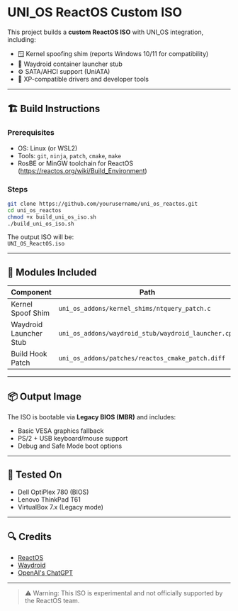 # UNI_OS ReactOS Custom ISO

This project builds a **custom ReactOS ISO** with UNI_OS integration, including:

- 🪟 Kernel spoofing shim (reports Windows 10/11 for compatibility)
- 🤖 Waydroid container launcher stub
- ⚙️ SATA/AHCI support (UniATA)
- 🧰 XP-compatible drivers and developer tools

---

## 🏗️ Build Instructions

### Prerequisites

- OS: Linux (or WSL2)
- Tools: `git`, `ninja`, `patch`, `cmake`, `make`
- RosBE or MinGW toolchain for ReactOS (https://reactos.org/wiki/Build_Environment)

### Steps

```bash
git clone https://github.com/yourusername/uni_os_reactos.git
cd uni_os_reactos
chmod +x build_uni_os_iso.sh
./build_uni_os_iso.sh
```

The output ISO will be:  
`UNI_OS_ReactOS.iso`

---

## 🔧 Modules Included

| Component             | Path                                |
|-----------------------|--------------------------------------|
| Kernel Spoof Shim     | `uni_os_addons/kernel_shims/ntquery_patch.c` |
| Waydroid Launcher Stub| `uni_os_addons/waydroid_stub/waydroid_launcher.cpp` |
| Build Hook Patch      | `uni_os_addons/patches/reactos_cmake_patch.diff` |

---

## 📦 Output Image

The ISO is bootable via **Legacy BIOS (MBR)** and includes:
- Basic VESA graphics fallback
- PS/2 + USB keyboard/mouse support
- Debug and Safe Mode boot options

---

## 🧪 Tested On

- Dell OptiPlex 780 (BIOS)
- Lenovo ThinkPad T61
- VirtualBox 7.x (Legacy mode)

---

## 🔍 Credits

- [ReactOS](https://reactos.org)
- [Waydroid](https://waydroid.org)
- [OpenAI's ChatGPT](https://chat.openai.com)

---

> ⚠️ Warning: This ISO is experimental and not officially supported by the ReactOS team.
